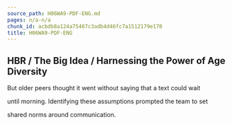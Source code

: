 ```yaml
---
source_path: H06WA9-PDF-ENG.md
pages: n/a-n/a
chunk_id: acbdb8a124a75487c3adb4d46fc7a1512179e178
title: H06WA9-PDF-ENG
---
```

## HBR / The Big Idea / Harnessing the Power of Age Diversity

But older peers thought it went without saying that a text could wait

until morning. Identifying these assumptions prompted the team to set

shared norms around communication.
